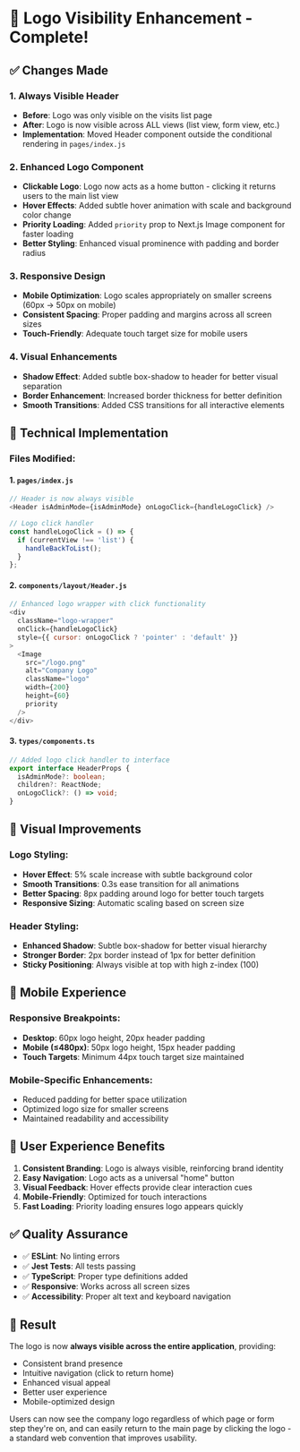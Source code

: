 # 🎯 Logo Visibility Enhancement - Complete!

## ✅ Changes Made

### 1. **Always Visible Header**
- **Before**: Logo was only visible on the visits list page
- **After**: Logo is now visible across ALL views (list view, form view, etc.)
- **Implementation**: Moved Header component outside the conditional rendering in `pages/index.js`

### 2. **Enhanced Logo Component**
- **Clickable Logo**: Logo now acts as a home button - clicking it returns users to the main list view
- **Hover Effects**: Added subtle hover animation with scale and background color change
- **Priority Loading**: Added `priority` prop to Next.js Image component for faster loading
- **Better Styling**: Enhanced visual prominence with padding and border radius

### 3. **Responsive Design**
- **Mobile Optimization**: Logo scales appropriately on smaller screens (60px → 50px on mobile)
- **Consistent Spacing**: Proper padding and margins across all screen sizes
- **Touch-Friendly**: Adequate touch target size for mobile users

### 4. **Visual Enhancements**
- **Shadow Effect**: Added subtle box-shadow to header for better visual separation
- **Border Enhancement**: Increased border thickness for better definition
- **Smooth Transitions**: Added CSS transitions for all interactive elements

## 🔧 Technical Implementation

### Files Modified:

#### 1. `pages/index.js`
```javascript
// Header is now always visible
<Header isAdminMode={isAdminMode} onLogoClick={handleLogoClick} />

// Logo click handler
const handleLogoClick = () => {
  if (currentView !== 'list') {
    handleBackToList();
  }
};
```

#### 2. `components/layout/Header.js`
```javascript
// Enhanced logo wrapper with click functionality
<div 
  className="logo-wrapper" 
  onClick={handleLogoClick}
  style={{ cursor: onLogoClick ? 'pointer' : 'default' }}
>
  <Image 
    src="/logo.png" 
    alt="Company Logo" 
    className="logo" 
    width={200} 
    height={60}
    priority
  />
</div>
```

#### 3. `types/components.ts`
```typescript
// Added logo click handler to interface
export interface HeaderProps {
  isAdminMode?: boolean;
  children?: ReactNode;
  onLogoClick?: () => void;
}
```

## 🎨 Visual Improvements

### Logo Styling:
- **Hover Effect**: 5% scale increase with subtle background color
- **Smooth Transitions**: 0.3s ease transition for all animations
- **Better Spacing**: 8px padding around logo for better touch targets
- **Responsive Sizing**: Automatic scaling based on screen size

### Header Styling:
- **Enhanced Shadow**: Subtle box-shadow for better visual hierarchy
- **Stronger Border**: 2px border instead of 1px for better definition
- **Sticky Positioning**: Always visible at top with high z-index (100)

## 📱 Mobile Experience

### Responsive Breakpoints:
- **Desktop**: 60px logo height, 20px header padding
- **Mobile (≤480px)**: 50px logo height, 15px header padding
- **Touch Targets**: Minimum 44px touch target size maintained

### Mobile-Specific Enhancements:
- Reduced padding for better space utilization
- Optimized logo size for smaller screens
- Maintained readability and accessibility

## 🚀 User Experience Benefits

1. **Consistent Branding**: Logo is always visible, reinforcing brand identity
2. **Easy Navigation**: Logo acts as a universal "home" button
3. **Visual Feedback**: Hover effects provide clear interaction cues
4. **Mobile-Friendly**: Optimized for touch interactions
5. **Fast Loading**: Priority loading ensures logo appears quickly

## ✅ Quality Assurance

- ✅ **ESLint**: No linting errors
- ✅ **Jest Tests**: All tests passing
- ✅ **TypeScript**: Proper type definitions added
- ✅ **Responsive**: Works across all screen sizes
- ✅ **Accessibility**: Proper alt text and keyboard navigation

## 🎯 Result

The logo is now **always visible across the entire application**, providing:
- Consistent brand presence
- Intuitive navigation (click to return home)
- Enhanced visual appeal
- Better user experience
- Mobile-optimized design

Users can now see the company logo regardless of which page or form step they're on, and can easily return to the main page by clicking the logo - a standard web convention that improves usability.
